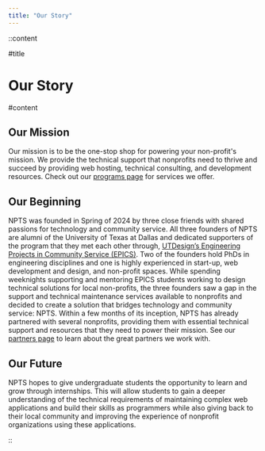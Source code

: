 ```yaml
---
title: "Our Story"
---
```


::content

#title

# Our Story

#content

## Our Mission

Our mission is to be the one-stop shop for powering your non-profit's mission. We provide the technical support that nonprofits need to thrive and succeed by providing web hosting, technical consulting, and development resources. Check out our [programs page](/programs) for services we offer.

<!-- Our mission is to provide the support other nonprofits need to thrive and succeed be providing web hosting, technical consulting, and development resources. We believe in empowering organizations to focus on their core missions while we handle their technical challenges. -->

## Our Beginning

NPTS was founded in Spring of 2024 by three close friends with shared passions for technology and community service. All three founders of NPTS are alumni of the University of Texas at Dallas and dedicated supporters of the program that they met each other through, [UTDesign’s Engineering Projects in Community Service (EPICS)](https://epics.utdallas.edu). Two of the founders hold PhDs in engineering disciplines and one is highly experienced in start-up, web development and design, and non-profit spaces. While spending weeknights supporting and mentoring EPICS students working to design technical solutions for local non-profits, the three founders saw a gap in the support and technical maintenance services available to nonprofits and decided to create a solution that bridges technology and community service: NPTS. Within a few months of its inception, NPTS has already partnered with several nonprofits, providing them with essential technical support and resources that they need to power their mission. See our [partners page](/partners) to learn about the great partners we work with.

<!-- NPTS was started by three friends with shared passions for technology and community service. They saw a gap in the support available to nonprofits and decided to create a solution that bridges technology and community service. In 2024, they decided to dedicate their time and expertise to establish NPTS, aiming to serve other nonprofits in need. Within a few months of its inception, NPTS had already partnered with several nonprofits, providing them with essential technical support and resources. The support and resources come in the form of hosting and maintaining web applications created by students of the [UTDesign EPICS](https://epics.utdallas.edu) program, which allows students to gain real-world experience while contributing to meaningful projects. Previously, these projects would be handed off to nonprofit partners without ongoing support, but NPTS ensures their continued upkeep and improvement while also removing the burden of upkeep from future students. -->

## Our Future

NPTS hopes to give undergraduate students the opportunity to learn and grow through internships. This will allow students to gain a deeper understanding of the technical requirements of maintaining complex web applications and build their skills as programmers while also giving back to their local community and improving the experience of nonprofit organizations using these applications.

::
